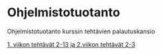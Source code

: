 # Ohjelmistotuotanto
Ohjelmistotuotanto kurssin tehtävien palautuskansio

[1. viikon tehtävät 2-13 ja 2.viikon tehtävät 2-3](https://github.com/Antsax/ohtu-2019-viikko1)